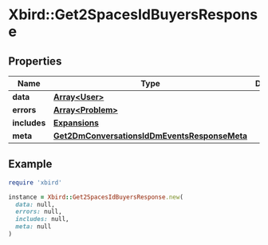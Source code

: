 # Xbird::Get2SpacesIdBuyersResponse

## Properties

| Name | Type | Description | Notes |
| ---- | ---- | ----------- | ----- |
| **data** | [**Array&lt;User&gt;**](User.md) |  | [optional] |
| **errors** | [**Array&lt;Problem&gt;**](Problem.md) |  | [optional] |
| **includes** | [**Expansions**](Expansions.md) |  | [optional] |
| **meta** | [**Get2DmConversationsIdDmEventsResponseMeta**](Get2DmConversationsIdDmEventsResponseMeta.md) |  | [optional] |

## Example

```ruby
require 'xbird'

instance = Xbird::Get2SpacesIdBuyersResponse.new(
  data: null,
  errors: null,
  includes: null,
  meta: null
)
```

